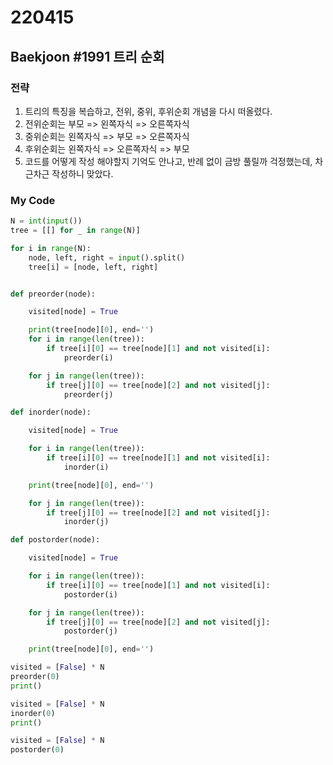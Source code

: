 # 220415



## Baekjoon #1991 트리 순회



### 전략

1. 트리의 특징을 복습하고, 전위, 중위, 후위순회 개념을 다시 떠올렸다.
2. 전위순회는 부모 => 왼쪽자식 => 오른쪽자식
3. 중위순회는 왼쪽자식 => 부모 => 오른쪽자식
4. 후위순회는 왼쪽자식 => 오른쪽자식 => 부모
5. 코드를 어떻게 작성 해야할지 기억도 안나고, 반례 없이 금방 풀릴까 걱정했는데, 차근차근 작성하니 맞았다.



### My Code

```python
N = int(input())
tree = [[] for _ in range(N)]

for i in range(N):
    node, left, right = input().split()
    tree[i] = [node, left, right]


def preorder(node):

    visited[node] = True

    print(tree[node][0], end='')
    for i in range(len(tree)):
        if tree[i][0] == tree[node][1] and not visited[i]:
            preorder(i)

    for j in range(len(tree)):
        if tree[j][0] == tree[node][2] and not visited[j]:
            preorder(j)

def inorder(node):

    visited[node] = True

    for i in range(len(tree)):
        if tree[i][0] == tree[node][1] and not visited[i]:
            inorder(i)

    print(tree[node][0], end='')

    for j in range(len(tree)):
        if tree[j][0] == tree[node][2] and not visited[j]:
            inorder(j)

def postorder(node):

    visited[node] = True

    for i in range(len(tree)):
        if tree[i][0] == tree[node][1] and not visited[i]:
            postorder(i)

    for j in range(len(tree)):
        if tree[j][0] == tree[node][2] and not visited[j]:
            postorder(j)

    print(tree[node][0], end='')

visited = [False] * N
preorder(0)
print()

visited = [False] * N
inorder(0)
print()

visited = [False] * N
postorder(0)

```

